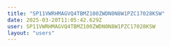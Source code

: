 ```yaml
---
title: "SP11VWRHMAGVQ4TBMZ100ZWDN0N8W1PZC17028KSW"
date: 2025-03-20T11:05:42.629Z
user: SP11VWRHMAGVQ4TBMZ100ZWDN0N8W1PZC17028KSW
layout: "users"
---
```

    